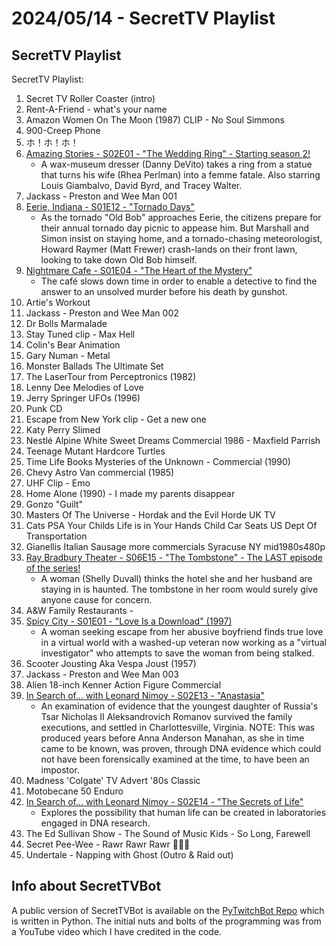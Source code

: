 # 2024/05/14 - SecretTV Playlist

## SecretTV Playlist

SecretTV Playlist:
1. Secret TV Roller Coaster (intro)
2. Rent-A-Friend - what's your name
3. Amazon Women On The Moon (1987) CLIP - No Soul Simmons
4. 900-Creep Phone
5. ホ！ホ！ホ！
6. [Amazing Stories - S02E01 - "The Wedding Ring" - Starting season 2!](https://en.wikipedia.org/wiki/Amazing_Stories_(1985_TV_series)#Season_2_(1986%E2%80%9387))
   - A wax-museum dresser (Danny DeVito) takes a ring from a statue that turns his wife (Rhea Perlman) into a femme fatale.  Also starring Louis Giambalvo, David Byrd, and Tracey Walter.
7. Jackass - Preston and Wee Man 001
8. [Eerie, Indiana - S01E12 - "Tornado Days"](https://en.wikipedia.org/wiki/Eerie%2C_Indiana#Episodes)
   - As the tornado "Old Bob" approaches Eerie, the citizens prepare for their annual tornado day picnic to appease him. But Marshall and Simon insist on staying home, and a tornado-chasing meteorologist, Howard Raymer (Matt Frewer) crash-lands on their front lawn, looking to take down Old Bob himself.
9. [Nightmare Cafe - S01E04 - "The Heart of the Mystery"](https://en.wikipedia.org/wiki/Nightmare_Cafe#Episodes)
   - The café slows down time in order to enable a detective to find the answer to an unsolved murder before his death by gunshot.
10. Artie's Workout
11. Jackass - Preston and Wee Man 002
12. Dr Bolls Marmalade
13. Stay Tuned clip - Max Hell
14. Colin's Bear Animation
15. Gary Numan - Metal
16. Monster Ballads The Ultimate Set
17. The LaserTour from Perceptronics (1982)
18. Lenny Dee Melodies of Love
19. Jerry Springer UFOs (1996)
20. Punk CD
21. Escape from New York clip - Get a new one
22. Katy Perry Slimed
23. Nestlé Alpine White Sweet Dreams Commercial 1986 - Maxfield Parrish
24. Teenage Mutant Hardcore Turtles
25. Time Life Books Mysteries of the Unknown - Commercial (1990)
26. Chevy Astro Van commercial (1985)
27. UHF Clip - Emo
28. Home Alone (1990) - I made my parents disappear
29. Gonzo "Guilt"
30. Masters Of The Universe - Hordak and the Evil Horde UK TV
31. Cats PSA Your Childs Life is in Your Hands Child Car Seats US Dept Of Transportation
32. Gianellis Italian Sausage more commercials Syracuse NY mid1980s480p
33. [Ray Bradbury Theater - S06E15 - "The Tombstone" - The LAST episode of the series!](https://en.wikipedia.org/wiki/List_of_Ray_Bradbury_Theater_episodes#Season_6_(1992))
    - A woman (Shelly Duvall) thinks the hotel she and her husband are staying in is haunted. The tombstone in her room would surely give anyone cause for concern.
34. A&W Family Restaurants - 
35. [Spicy City - S01E01 - "Love Is a Download" (1997)](https://en.wikipedia.org/wiki/Spicy_City#Episodes)
    - A woman seeking escape from her abusive boyfriend finds true love in a virtual world with a washed-up veteran now working as a "virtual investigator" who attempts to save the woman from being stalked.
36. Scooter Jousting Aka Vespa Joust (1957)
37. Jackass - Preston and Wee Man 003
38. Alien 18-inch Kenner Action Figure Commercial
39. [In Search of... with Leonard Nimoy - S02E13 - "Anastasia"](https://en.wikipedia.org/wiki/In_Search_of..._(TV_series)#Season_2_(1977%E2%80%931978))
    - An examination of evidence that the youngest daughter of Russia's Tsar Nicholas II Aleksandrovich Romanov survived the family executions, and settled in Charlottesville, Virginia.  NOTE: This was produced years before Anna Anderson Manahan, as she in time came to be known, was proven, through DNA evidence which could not have been forensically examined at the time, to have been an impostor.
40. Madness 'Colgate' TV Advert '80s Classic
41. Motobecane 50 Enduro
42. [In Search of... with Leonard Nimoy - S02E14 - "The Secrets of Life"](https://en.wikipedia.org/wiki/In_Search_of..._(TV_series)#Season_2_(1977%E2%80%931978))
    - Explores the possibility that human life can be created in laboratories engaged in DNA research.
43. The Ed Sullivan Show - The Sound of Music Kids - So Long, Farewell
44. Secret Pee-Wee - Rawr Rawr Rawr 🐊🐊🐊
45. Undertale - Napping with Ghost (Outro & Raid out)


## Info about SecretTVBot

A public version of SecretTVBot is available on the [PyTwitchBot Repo](https://github.com/awbored/PyTwitchBot) which is written in Python.  The initial nuts and bolts of the programming was from a YouTube video which I have credited in the code.
